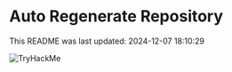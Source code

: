 # Auto Regenerate Repository

This README was last updated: 2024-12-07 18:10:29

 ![TryHackMe](https://tryhackme.com/badge/533634)